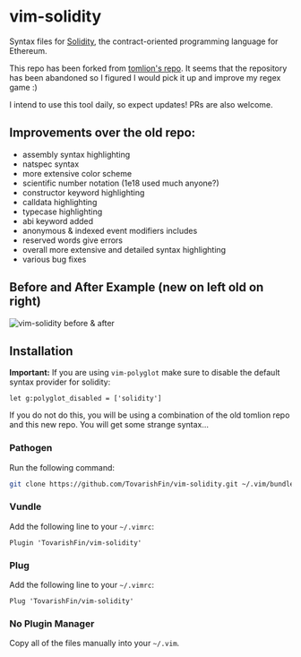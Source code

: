 # vim-solidity
Syntax files for [Solidity](https://github.com/ethereum/solidity), the
contract-oriented programming language for Ethereum.

This repo has been forked from [tomlion's repo](https://github.com/tomlion/vim-solidity). It seems that the repository has been abandoned so I figured I would pick it up and improve my regex game :)

I intend to use this tool daily, so expect updates! PRs are also welcome.

## Improvements over the old repo:
* assembly syntax highlighting
* natspec syntax
* more extensive color scheme
* scientific number notation (1e18 used much anyone?)
* constructor keyword highlighting
* calldata highlighting
* typecase highlighting
* abi keyword added
* anonymous & indexed event modifiers includes
* reserved words give errors
* overall more extensive and detailed syntax highlighting
* various bug fixes

## Before and After Example (new on left old on right)
![vim-solidity before & after](https://i.imgur.com/KYi2Hse.png)

## Installation

**Important:** If you are using `vim-polyglot` make sure to disable the default syntax provider for solidity:
```
let g:polyglot_disabled = ['solidity']
```

If you do not do this, you will be using a combination of the old tomlion repo and this new repo. You will get some strange syntax...

### Pathogen
Run the following command:

```bash
git clone https://github.com/TovarishFin/vim-solidity.git ~/.vim/bundle/vim-solidity
```

### Vundle
Add the following line to your `~/.vimrc`:

```vim
Plugin 'TovarishFin/vim-solidity'
```

### Plug
Add the following line to your `~/.vimrc`:

```vim
Plug 'TovarishFin/vim-solidity'
```

### No Plugin Manager
Copy all of the files manually into your `~/.vim`.
